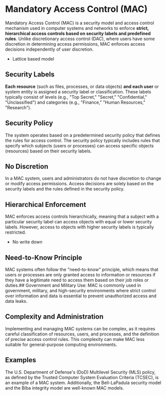 # Mandatory Access Control (MAC)
Mandatory Access Control (MAC) is a security model and access control mechanism used in computer systems and networks to enforce **strict, hierarchical access controls based on security labels and predefined rules**. Unlike discretionary access control (DAC), where users have some discretion in determining access permissions, MAC enforces access decisions independently of user discretion.

- Lattice based model

## Security Labels
**Each resource** (such as files, processes, or data objects) **and each user** or system entity is assigned a security label or classification. These labels typically consist of levels (e.g., "Top Secret," "Secret," "Confidential," "Unclassified") and categories (e.g., "Finance," "Human Resources," "Research").

## Security Policy
The system operates based on a predetermined security policy that defines the rules for access control. The security policy typically includes rules that specify which subjects (users or processes) can access specific objects (resources) based on their security labels.

## No Discretion
In a MAC system, users and administrators do not have discretion to change or modify access permissions. Access decisions are solely based on the security labels and the rules defined in the security policy.

## Hierarchical Enforcement
MAC enforces access controls hierarchically, meaning that a subject with a particular security label can access objects with equal or lower security labels. However, access to objects with higher security labels is typically restricted. 
- No write down

## Need-to-Know Principle
MAC systems often follow the "need-to-know" principle, which means that users or processes are only granted access to information or resources if they have a legitimate need to access them based on their job roles or duties.## Government and Military Use: MAC is commonly used in government, military, and high-security environments where strict control over information and data is essential to prevent unauthorized access and data leaks.

## Complexity and Administration
Implementing and managing MAC systems can be complex, as it requires careful classification of resources, users, and processes, and the definition of precise access control rules. This complexity can make MAC less suitable for general-purpose computing environments.

## Examples
The U.S. Department of Defense's (DoD) Multilevel Security (MLS) policy, as defined by the Trusted Computer System Evaluation Criteria (TCSEC), is an example of a MAC system. Additionally, the Bell-LaPadula security model and the Biba integrity model are well-known MAC models.
